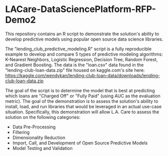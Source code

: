 # LACare-DataSciencePlatform-RFP-Demo2
This repository contains an R script to demonstrate the solution's ability to develop predictive models using popular open source data science libraries.

The "lending_club_predictive_modeling.R" script is a fully reproducible example to develop and compare 5 types of predictive modeling algorithms: K-Nearest Neighbors, Logistic Regression, Decision Tree, Random Forest, and Gradient Boosting. The data is the "loan.csv" data found in the "lending-club-loan-data.zip" file housed on kaggle.com's site here: https://kaggle.com/wendykan/lending-club-loan-data/downloads/lending-club-loan-data.zip

The goal of the script is to determine the model that is best at predicting which loans are "Charged Off" or "Fully Paid" (using AUC as the evaluation metric). The goal of the demonstration is to assess the solution's ability to install, load, and run libraries that would be leveraged in an actual use-case situation. Specifically, this demonstration will allow L.A. Care to assess the solution on the following categories:
- Data Pre-Processing
- Filtering
- Dimensionality Reduction
- Import, Call, and Development of Open Source Predictive Models
- Model Testing and Validation 



